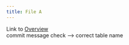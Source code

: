 ```yaml
---
title: File A
---
```

Link to [Overview](../overview)  
commit message check --> correct table name
